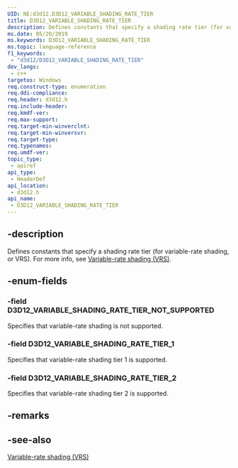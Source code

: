 ```yaml
---
UID: NE:d3d12.D3D12_VARIABLE_SHADING_RATE_TIER
title: D3D12_VARIABLE_SHADING_RATE_TIER
description: Defines constants that specify a shading rate tier (for variable-rate shading, or VRS).
ms.date: 05/20/2019
ms.keywords: D3D12_VARIABLE_SHADING_RATE_TIER
ms.topic: language-reference
f1_keywords: 
 - "d3d12/D3D12_VARIABLE_SHADING_RATE_TIER"
dev_langs:
 - c++
targetos: Windows
req.construct-type: enumeration
req.ddi-compliance: 
req.header: d3d12.h
req.include-header: 
req.kmdf-ver: 
req.max-support: 
req.target-min-winverclnt: 
req.target-min-winversvr: 
req.target-type: 
req.typenames: 
req.umdf-ver: 
topic_type:
 - apiref
api_type:
 - HeaderDef
api_location:
 - d3d12.h
api_name:
 - D3D12_VARIABLE_SHADING_RATE_TIER
---
```


## -description

Defines constants that specify a shading rate tier (for variable-rate shading, or VRS). For more info, see [Variable-rate shading (VRS)](/windows/desktop/direct3d12/vrs).

## -enum-fields

### -field D3D12_VARIABLE_SHADING_RATE_TIER_NOT_SUPPORTED

Specifies that variable-rate shading is not supported.

### -field D3D12_VARIABLE_SHADING_RATE_TIER_1

Specifies that variable-rate shading tier 1 is supported.

### -field D3D12_VARIABLE_SHADING_RATE_TIER_2

Specifies that variable-rate shading tier 2 is supported.

## -remarks

## -see-also

[Variable-rate shading (VRS)](/windows/desktop/direct3d12/vrs)
